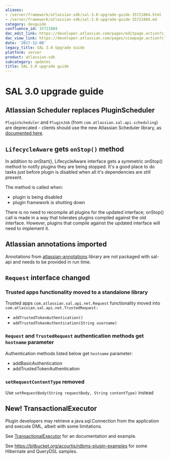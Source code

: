 ```yaml
---
aliases:
- /server/framework/atlassian-sdk/sal-3.0-upgrade-guide-35721084.html
- /server/framework/atlassian-sdk/sal-3.0-upgrade-guide-35721084.md
category: devguide
confluence_id: 35721084
dac_edit_link: https://developer.atlassian.com/pages/editpage.action?cjm=wozere&pageId=35721084
dac_view_link: https://developer.atlassian.com/pages/viewpage.action?cjm=wozere&pageId=35721084
date: '2017-12-08'
legacy_title: SAL 3.0 Upgrade Guide
platform: server
product: atlassian-sdk
subcategory: updates
title: SAL 3.0 upgrade guide
---
```

# SAL 3.0 upgrade guide

## Atlassian Scheduler replaces PluginScheduler

`PluginScheduler` and `PluginJob` (from `com.atlassian.sal.api.scheduling`) are deprecated - clients should use the new Atlassian Scheduler library, as [documented here](https://developer.atlassian.com/display/JIRADEV/Plugin+Guide+to+JIRA+High+Availability+and+Clustering#PluginGuidetoJIRAHighAvailabilityandClustering-Scheduledtasksandbackgroundprocesses).

## `LifecycleAware` gets `onStop()` method

In addition to onStart(), LifecycleAware interface gets a symmetric onStop() method to notify plugins they are being stopped. It's a good place to do tasks just before plugin is disabled when all it's dependencies are still present.

The method is called when:

-   plugin is being disabled
-   plugin framework is shutting down

There is no need to recompile all plugins for the updated interface; onStop() call is made in a way that tolerates plugins compiled against the old interface. However, plugins that compile against the updated interface will need to implement it.

## Atlassian annotations imported

Annotations from <a href="https://bitbucket.org/atlassian/atlassian-annotations/overview" class="external-link">atlassian-annotations</a> library are not packaged with sal-api and needs to be provided in run time.

## `Request` interface changed

### Trusted apps functionality moved to a standalone library

Trusted apps `com.atlassian.sal.api.net.Request` functionality moved into `com.atlassian.sal.api.net.TrustedRequest:`

-   `addTrustedTokenAuthentication()`
-   `addTrustedTokenAuthentication(String username)`

### `Request` and `TrustedRequest` authentication methods get `hostname` parameter

Authentication methods listed below get `hostname` parameter:

-   addBasicAuthentication
-   addTrustedTokenAuthentication

### `setRequestContentType` removed

Use `setRequestBody(String requestBody, String contentType)` instead

## New! TransactionalExecutor

Plugin developers may retrieve a java.sql.Connection from the application and execute DML, albeit with some limitations.

See <a href="https://docs.atlassian.com/sal-api/3.0.0/sal-api/apidocs/com/atlassian/sal/api/rdbms/TransactionalExecutor.html" class="external-link">TransactionalExecutor</a> for an documentation and example.

See <a href="https://bitbucket.org/acourtis/rdbms-plugin-examples" class="uri external-link">https://bitbucket.org/acourtis/rdbms-plugin-examples</a> for some Hibernate and QueryDSL samples.














































































































































































































































































































































































































































